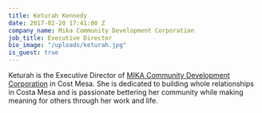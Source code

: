```yaml
---
title: Keturah Kennedy
date: 2017-02-20 17:41:00 Z
company_name: Mika Community Development Corporation
job_title: Executive Director
bio_image: "/uploads/keturah.jpg"
is_guest: true
---
```


Keturah is the Executive Director of [MIKA Community Development Corporation](http://www.mikacdc.org) in Cost Mesa. She is dedicated to building whole relationships in Costa Mesa and is passionate bettering her community while making meaning for others through her work and life. 